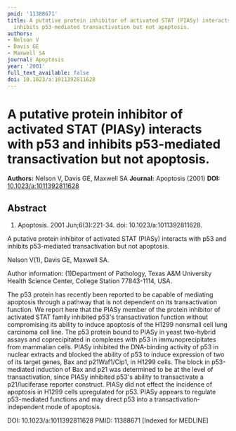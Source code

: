 ```yaml
---
pmid: '11388671'
title: A putative protein inhibitor of activated STAT (PIASy) interacts with p53 and
  inhibits p53-mediated transactivation but not apoptosis.
authors:
- Nelson V
- Davis GE
- Maxwell SA
journal: Apoptosis
year: '2001'
full_text_available: false
doi: 10.1023/a:1011392811628
---
```


# A putative protein inhibitor of activated STAT (PIASy) interacts with p53 and inhibits p53-mediated transactivation but not apoptosis.
**Authors:** Nelson V, Davis GE, Maxwell SA
**Journal:** Apoptosis (2001)
**DOI:** [10.1023/a:1011392811628](https://doi.org/10.1023/a:1011392811628)

## Abstract

1. Apoptosis. 2001 Jun;6(3):221-34. doi: 10.1023/a:1011392811628.

A putative protein inhibitor of activated STAT (PIASy) interacts with p53 and 
inhibits p53-mediated transactivation but not apoptosis.

Nelson V(1), Davis GE, Maxwell SA.

Author information:
(1)Department of Pathology, Texas A&M University Health Science Center, College 
Station 77843-1114, USA.

The p53 protein has recently been reported to be capable of mediating apoptosis 
through a pathway that is not dependent on its transactivation function. We 
report here that the PIASy member of the protein inhibitor of activated STAT 
family inhibited p53's transactivation function without compromising its ability 
to induce apoptosis of the H1299 nonsmall cell lung carcinoma cell line. The p53 
protein bound to PIASy in yeast two-hybrid assays and coprecipitated in 
complexes with p53 in immunoprecipitates from mammalian cells. PIASy inhibited 
the DNA-binding activity of p53 in nuclear extracts and blocked the ability of 
p53 to induce expression of two of its target genes, Bax and p21Waf1/Cip1, in 
H1299 cells. The block in p53-mediated induction of Bax and p21 was determined 
to be at the level of transactivation, since PIASy inhibited p53's ability to 
transactivate a p21/luciferase reporter construct. PIASy did not effect the 
incidence of apoptosis in H1299 cells upregulated for p53. PIASy appears to 
regulate p53-mediated functions and may direct p53 into a 
transactivation-independent mode of apoptosis.

DOI: 10.1023/a:1011392811628
PMID: 11388671 [Indexed for MEDLINE]
